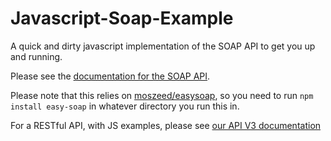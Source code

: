 # Javascript-Soap-Example
A quick and dirty javascript implementation of the SOAP API to get you up and running.

Please see the [documentation for the SOAP API](https://collivery.co.za/integration/api/soap).

Please note that this relies on [moszeed/easysoap](https://github.com/moszeed/easysoap), so you need to run `npm install easy-soap` in whatever directory you run this in.

For a RESTful API, with JS examples, please see [our API V3 documentation](https://collivery.net/documentation/v3/index.hml)
